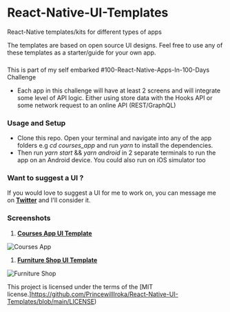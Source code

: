 # React-Native-UI-Templates

React-Native templates/kits for different types of apps

The templates are based on open source UI designs.
Feel free to use any of these templates as a starter/guide for your own app.

###
This is part of my self embarked #100-React-Native-Apps-In-100-Days Challenge
- Each app in this challenge will have at least 2 screens and will integrate some level of API logic. Either using store data with the Hooks API or some network request to an online API (REST/GraphQL)

### Usage and Setup
- Clone this repo. Open your terminal and navigate into any of the app folders e.g *cd courses_app* and run *yarn* to install the dependencies.
- Then run *yarn start* && *yarn android* in 2 separate terminals to run the app on an Android device. You could also run on iOS simulator too 

### Want to suggest a UI ?
If you would love to suggest a UI for me to work on, you can message me on **[Twitter](https://twitter.com/PrincewillIroka)** and I'll consider it.

### Screenshots

1. **[Courses App UI Template](https://github.com/PrincewillIroka/React-Native-UI-Templates/tree/main/courses_app)**

![Courses App](https://imgur.com/0SwpgSK.png)

1. **[Furniture Shop UI Template](https://github.com/PrincewillIroka/React-Native-UI-Templates/tree/main/furniture_shop)**

![Furniture Shop](https://imgur.com/9AAcro8.png)



This project is licensed under the terms of the [MIT license.]https://github.com/PrincewillIroka/React-Native-UI-Templates/blob/main/LICENSE)

